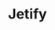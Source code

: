---
blog: https://jetify.com/blog
git: https://github.com/jetify-com
linkedin: https://linkedin.com/company/74745032
logohandle: jetify
sort: jetify
title: Jetify
twitter: https://x.com/jetify_com
website: https://www.jetify.com/
youtube: https://youtube.com/channel/UC7FwfJZbunZR2s-jG79vuTQ
---